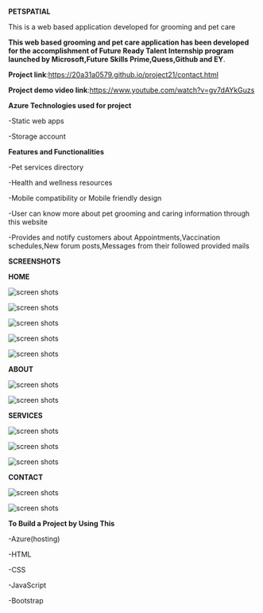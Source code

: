 **PETSPATIAL**

This is a web based application developed for grooming and pet care

**This web based grooming and pet care application has been developed for the accomplishment of Future Ready Talent Internship program launched by Microsoft,Future Skills Prime,Quess,Github and EY**.

**Project link**:https://20a31a0579.github.io/project21/contact.html

**Project demo video link**:https://www.youtube.com/watch?v=gv7dAYkGuzs

**Azure Technologies used for project**

-Static web apps

-Storage account

**Features and Functionalities**

-Pet services directory

-Health and wellness resources

-Mobile compatibility or Mobile friendly design

-User can know more about pet grooming and caring information through this website 

-Provides and notify customers about Appointments,Vaccination schedules,New forum posts,Messages from their followed provided mails

**SCREENSHOTS**

**HOME**

![screen shots](https://github.com/20a31a0579/project21/assets/110026595/67dc9c6f-0b30-4179-af6c-69e5c5ced9db)

![screen shots](https://github.com/20a31a0579/project21/assets/110026595/31d89159-2978-4f1b-8078-7f143f13bd57)

![screen shots](https://github.com/20a31a0579/project21/assets/110026595/48c6268a-6d7e-4f9b-bf9a-9ae2019d0a25)

![screen shots](https://github.com/20a31a0579/project21/assets/110026595/a13f85a1-dbb5-4f73-8bf9-ae4140ee3130)

![screen shots](https://github.com/20a31a0579/project21/assets/110026595/21917810-cb0f-4a9b-b842-bb8f2171a794)

**ABOUT**

![screen shots](https://github.com/20a31a0579/project21/assets/110026595/7b62642e-db8c-429d-acdc-2af3d0abf2be)

![screen shots](https://github.com/20a31a0579/project21/assets/110026595/210decdb-51f5-4d1f-ad4c-003d4193bc6b)

**SERVICES**

![screen shots](https://github.com/20a31a0579/project21/assets/110026595/4fca96c8-63d8-4828-9d92-6718dec39e48)

![screen shots](https://github.com/20a31a0579/project21/assets/110026595/791ba8f0-3f25-451f-aaeb-94c90d345699)

![screen shots](https://github.com/20a31a0579/project21/assets/110026595/e0748f54-7c8d-4ab3-8410-2b59f9d44b40)

**CONTACT**

![screen shots](https://github.com/20a31a0579/project21/assets/110026595/e3702893-48c4-45f1-b960-a018fb202c84)

![screen shots](https://github.com/20a31a0579/project21/assets/110026595/fa704597-0029-42f5-b175-ed8efb9e40c8)

**To Build a Project by Using This**

-Azure(hosting)

-HTML

-CSS

-JavaScript

-Bootstrap
